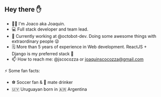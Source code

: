 ## Hey there ✋ 

- 🙋‍♂️ I'm Joaco aka Joaquin. 
- 💻 Full stack developer and team lead.
- 🐙 Currently working at @octobot-dev. Doing some awesome things with extraordinary people 😜
- 🗒️ More than 5 years of experience in Web development. ReactJS + Django is my preferred stack 💛
- 📫 How to reach me: @jscocozza or joaquinscocozza@gmail.com

⚡ Some fan facts:
- ⚽ Soccer fan & 🧉 mate drinker
- 🇺🇾 Uruguayan born in 🇦🇷 Argentina 


